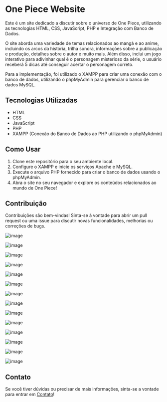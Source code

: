 # One Piece Website

Este é um site dedicado a discutir sobre o universo de One Piece, utilizando as tecnologias HTML, CSS, JavaScript, PHP e Integração com Banco de Dados.

O site aborda uma variedade de temas relacionados ao mangá e ao anime, incluindo os arcos da história, trilha sonora, informações sobre a publicação e produção, detalhes sobre o autor e muito mais. Além disso, inclui um jogo interativo para adivinhar qual é o personagem misterioso da série, o usuário receberá 5 dicas até conseguir acertar o personagem correto.

Para a implementação, foi utilizado o XAMPP para criar uma conexão com o banco de dados, utilizando o phpMyAdmin para gerenciar o banco de dados MySQL.

## Tecnologias Utilizadas

- HTML
- CSS
- JavaScript
- PHP
- XAMPP (Conexão do Banco de Dados ao PHP utilizando o phpMyAdmin)

## Como Usar

1. Clone este repositório para o seu ambiente local.
2. Configure o XAMPP e inicie os serviços Apache e MySQL.
3. Execute o arquivo PHP fornecido para criar o banco de dados usando o phpMyAdmin.
4. Abra o site no seu navegador e explore os conteúdos relacionados ao mundo de One Piece!

## Contribuição

Contribuições são bem-vindas! Sinta-se à vontade para abrir um pull request ou uma issue para discutir novas funcionalidades, melhorias ou correções de bugs.


![image](https://github.com/LMolinaro01/OnePieceWebsite/assets/126402616/64c8bdcb-f8cd-461d-85c0-938857dff507)

![image](https://github.com/LMolinaro01/OnePieceWebsite/assets/126402616/a7166e72-7e6b-4142-aa56-d164cf11aa24)

![image](https://github.com/LMolinaro01/OnePieceWebsite/assets/126402616/a5f07677-2d0a-43cd-8fa5-cb605bc2a4f2)

![image](https://github.com/LMolinaro01/OnePieceWebsite/assets/126402616/d98d1ae0-923d-4842-943b-39c70631aa50)

![image](https://github.com/LMolinaro01/OnePieceWebsite/assets/126402616/55be5dcc-3f00-46a8-affa-622af9406fb3)

![image](https://github.com/LMolinaro01/OnePieceWebsite/assets/126402616/b973457f-1f55-4bd3-887e-155877c5eb1b)

![image](https://github.com/LMolinaro01/OnePieceWebsite/assets/126402616/e26c7d31-5ef5-449d-9381-f8777e1606a1)

![image](https://github.com/LMolinaro01/OnePieceWebsite/assets/126402616/0e779289-7575-41c6-8472-bc8a3fdd252c)

![image](https://github.com/LMolinaro01/OnePieceWebsite/assets/126402616/d36df478-6427-4662-afc7-d72b7b1d227a)

![image](https://github.com/LMolinaro01/OnePieceWebsite/assets/126402616/0298690c-12e6-4f32-b9f7-92997e49fd64)

![image](https://github.com/LMolinaro01/OnePieceWebsite/assets/126402616/fa6abfbf-7ff7-43ad-917d-8689d7eba152)

![image](https://github.com/LMolinaro01/OnePieceWebsite/assets/126402616/05e12d79-2269-4b85-93bc-d34b0acb7154)

![image](https://github.com/LMolinaro01/OnePieceWebsite/assets/126402616/b3c140bc-3ef7-4e50-82ef-0b7cde78a903)

![image](https://github.com/LMolinaro01/OnePieceWebsite/assets/126402616/9e17a860-b067-4a5f-8348-1556dfb4588e)


## **Contato**

Se você tiver dúvidas ou precisar de mais informações, sinta-se a vontade para entrar em [Contato](https://linktr.ee/leomolinarodev01)!





